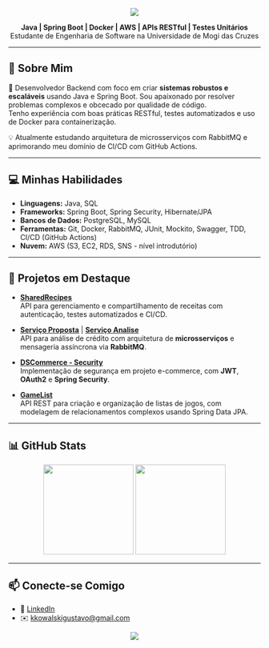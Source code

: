 <p align="center">
  <img src="https://capsule-render.vercel.app/api?type=waving&color=gradient&height=220&section=header&text=Gustavo%20Kowalski&fontSize=40&fontAlignY=35&animation=fadeIn&fontColor=FFFFFF&desc=Desenvolvedor%20Backend%20Java&descAlignY=55&descAlign=50" />
</p>

<p align="center">
<b>Java | Spring Boot | Docker | AWS | APIs RESTful | Testes Unitários</b><br/>
Estudante de Engenharia de Software na Universidade de Mogi das Cruzes
</p>

---

## 🚀 Sobre Mim

🎯 Desenvolvedor Backend com foco em criar **sistemas robustos e escaláveis** usando Java e Spring Boot. Sou apaixonado por resolver problemas complexos e obcecado por qualidade de código.  
Tenho experiência com boas práticas RESTful, testes automatizados e uso de Docker para containerização.

💡 Atualmente estudando arquitetura de microsserviços com RabbitMQ e aprimorando meu domínio de CI/CD com GitHub Actions.

---

## 💻 Minhas Habilidades

- **Linguagens:** Java, SQL  
- **Frameworks:** Spring Boot, Spring Security, Hibernate/JPA  
- **Bancos de Dados:** PostgreSQL, MySQL  
- **Ferramentas:** Git, Docker, RabbitMQ, JUnit, Mockito, Swagger, TDD, CI/CD (GitHub Actions)  
- **Nuvem:** AWS (S3, EC2, RDS, SNS - nível introdutório)

---

## 📌 Projetos em Destaque

- [**SharedRecipes**](https://github.com/gustavokowallski/SharedRecipes)  
  API para gerenciamento e compartilhamento de receitas com autenticação, testes automatizados e CI/CD.

- [**Serviço Proposta**](https://github.com/gustavokowallski/Proposta-app-) | 
  [**Serviço Analise**](https://github.com/gustavokowallski/Analise-credito-app)  
  API para análise de crédito com arquitetura de **microsserviços** e mensageria assíncrona via **RabbitMQ**.

- [**DSCommerce - Security**](https://github.com/gustavokowallski/DsCommerce)  
  Implementação de segurança em projeto e-commerce, com **JWT**, **OAuth2** e **Spring Security**.

- [**GameList**](https://github.com/gustavokowallski/GameList)  
  API REST para criação e organização de listas de jogos, com modelagem de relacionamentos complexos usando Spring Data JPA.

---

## 📊 GitHub Stats

<p align="center">
<img src="https://github-readme-stats.vercel.app/api?username=gustavokowallski&show_icons=true&theme=dracula&count_private=true" height="180"/>
<img src="https://github-readme-stats.vercel.app/api/top-langs/?username=gustavokowallski&layout=compact&theme=dracula" height="180"/>
</p>

---

## 📫 Conecte-se Comigo

- 💼 [LinkedIn](https://www.linkedin.com/in/gustavokowalski/)
- ✉️ kkowalskigustavo@gmail.com

<p align="center">
  <img src="https://capsule-render.vercel.app/api?type=waving&color=gradient&height=120&section=footer&text=Obrigado%20por%20Visualizar!&fontSize=30&fontAlignY=35&animation=fadeIn&fontColor=FFFFFF" />
</p>
